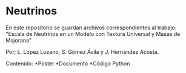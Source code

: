 # Neutrinos
En este repositorio se guardan archivos correspondientes al trabajo:
"Escala de Neutrinos en un Modelo con Textura Universal y Masas de Majorana"

Por; L. Lopez Lozano, S. Gómez Ávila y J. Hernández Acosta.

Contenido:
*Poster
*Documento
*Código Python
